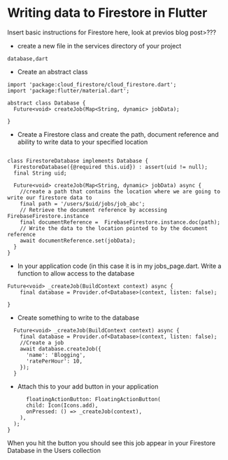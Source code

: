 # Writing data to Firestore in Flutter

Insert basic instructions for Firestore here, look at previos blog post>???

- create a new file in the services directory of your project

`database,dart`

- Create an abstract class 

```
import 'package:cloud_firestore/cloud_firestore.dart';
import 'package:flutter/material.dart';

abstract class Database {
  Future<void> createJob(Map<String, dynamic> jobData);

}
```

- Create a Firestore class and create the path, document reference and ability to write data to your specified location

```

class FirestoreDatabase implements Database {
  FirestoreDatabase({@required this.uid}) : assert(uid != null);
  final String uid;

  Future<void> createJob(Map<String, dynamic> jobData) async {
    //create a path that contains the location where we are going to write our firestore data to
    final path = '/users/$uid/jobs/job_abc';
    // Retrieve the document reference by accessing FirebaseFirestore.instance
    final documentReference =  FirebaseFirestore.instance.doc(path);
    // Write the data to the location pointed to by the document reference
    await documentReference.set(jobData);
  }
}
```

- In your application code (in this case it is in my jobs_page.dart. Write a function to allow access to the database

```
Future<void> _createJob(BuildContext context) async {
    final database = Provider.of<Database>(context, listen: false);

}
```

- Create something to write to the database

```
  Future<void> _createJob(BuildContext context) async {
    final database = Provider.of<Database>(context, listen: false);
    //Create a job
    await database.createJob({
      'name': 'Blogging',
      'ratePerHour': 10,
    });
  }

  ```

  - Attach this to your add button in your application

  ```
        floatingActionButton: FloatingActionButton(
        child: Icon(Icons.add),
        onPressed: () => _createJob(context),
      ),
    );
  }
  ```

  When you hit the button you should see this job appear in your Firestore Database in the Users collection


